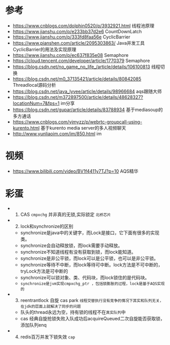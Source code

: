 # 参考

- https://www.cnblogs.com/dolphin0520/p/3932921.html 线程池原理
- https://www.jianshu.com/p/e233bb37d2e6 CountDownLatch
- https://www.jianshu.com/p/333fd8faa56e CyclicBarrier
- https://www.pianshen.com/article/2095303863/ Java并发工具CyclicBarrier的用法及实现原理
- https://www.jianshu.com/p/ec637f835e08 Semaphore
- https://cloud.tencent.com/developer/article/1770379 Semaphore
- https://blog.csdn.net/no_game_no_life_/article/details/106100813 线程切换
- https://blog.csdn.net/m0_37135421/article/details/80842085 Threadlocal源码分析
- https://blog.csdn.net/java_lyvee/article/details/98966684 aqs跟随大师
- https://blog.csdn.net/m372897500/article/details/48628327?locationNum=7&fps=1   im分享
- https://blog.csdn.net/gupar/article/details/83788934 基于mediasoup的多方通话
- https://www.cnblogs.com/yjmyzz/p/webrtc-groupcall-using-kurento.html 基于kurento media server的多人视频聊天
- http://www.yunliaoim.com/im/850.html im

# 视频
- https://www.bilibili.com/video/BV1f4411y7TJ?p=10 AQS精华

# 彩蛋
- 1. CAS `cmpxchg` 并非真的无锁,实际锁定 `北桥芯片`
- 2. lock和synchronize的区别
  - synchronize是java中的关键字，而Lock是接口，它下面有很多的实现类。
  - synchronize会自动释放锁，而lock需要手动释放。
  - synchronize不知道线程有没有获取到锁，而lock能知道。
  - synchronize是非公平锁，而lock可以是公平锁，也可以是非公平锁。
  - synchronize等待不中断，而lock等待可中断。lock方法是不可中断的，tryLock方法是可中断的
  - synchronize可以锁对象、类、代码块，而lock锁住的是代码块。
  - `synchronize是jvm实现cmpxchg_ptr ，包括锁膨胀的过程，lock是基于AQS实现的`
- 3. reentrantlock  自旋 cas park `线程交替执行没有竞争的情况下其实和队列无关，在jdk的层面上就解决了同步的问题`
  - 队头的thread永远为空，持有锁的线程不在`真实队列`中
  - cas 经典自旋抢锁失败入队成功后acquireQueued二次自旋能否获取锁，添加队列enq 
- 4. redis百万并发下锁失效 `cap`